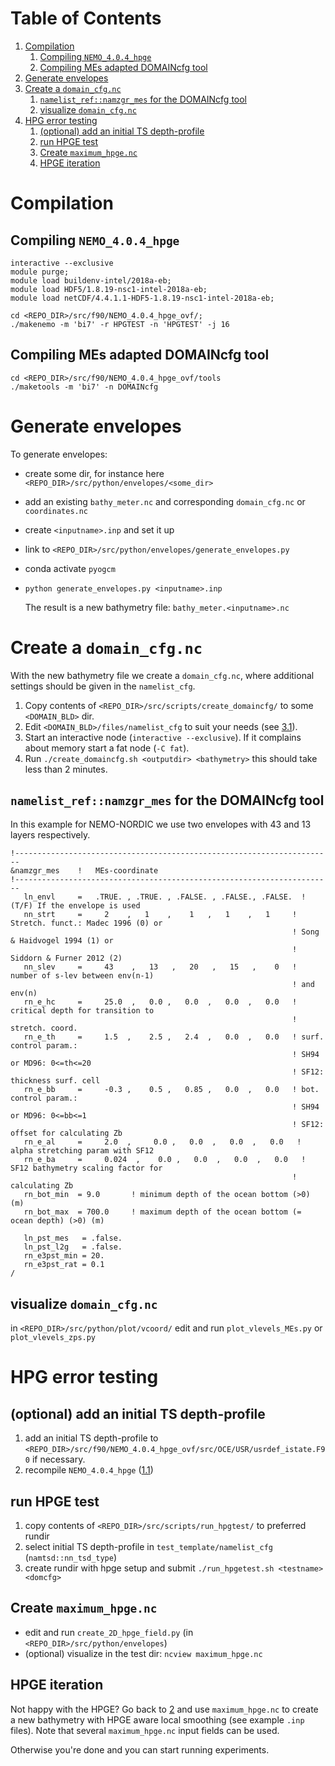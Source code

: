 
# Table of Contents

1.  [Compilation](#org8ef37b3)
    1.  [Compiling `NEMO_4.0.4_hpge` ](#org4258a9a)
    2.  [Compiling MEs adapted DOMAINcfg tool](#org23c8385)
2.  [Generate envelopes ](#org2a03cd0)
3.  [Create a `domain_cfg.nc`](#org3f5a749)
    1.  [`namelist_ref::namzgr_mes` for the DOMAINcfg tool ](#org2ff60cf)
    2.  [visualize `domain_cfg.nc`](#org7c47817)
4.  [HPG error testing](#org2223ba0)
    1.  [(optional) add an initial TS depth-profile](#orgb26468c)
    2.  [run HPGE test](#org2644c85)
    3.  [Create `maximum_hpge.nc`](#org20d0ae9)
    4.  [HPGE iteration](#org81071ba)


<a id="org8ef37b3"></a>

# Compilation


<a id="org4258a9a"></a>

## Compiling `NEMO_4.0.4_hpge` <a id="org4f93cc4"></a>

    interactive --exclusive
    module purge;
    module load buildenv-intel/2018a-eb;
    module load HDF5/1.8.19-nsc1-intel-2018a-eb;
    module load netCDF/4.4.1.1-HDF5-1.8.19-nsc1-intel-2018a-eb;
    
    cd <REPO_DIR>/src/f90/NEMO_4.0.4_hpge_ovf/;
    ./makenemo -m 'bi7' -r HPGTEST -n 'HPGTEST' -j 16


<a id="org23c8385"></a>

## Compiling MEs adapted DOMAINcfg tool

    cd <REPO_DIR>/src/f90/NEMO_4.0.4_hpge_ovf/tools
    ./maketools -m 'bi7' -n DOMAINcfg


<a id="org2a03cd0"></a>

# Generate envelopes <a id="orgec4f57b"></a>

To generate envelopes:

-   create some dir, for instance here `<REPO_DIR>/src/python/envelopes/<some_dir>`
-   add an existing `bathy_meter.nc` and corresponding `domain_cfg.nc` or `coordinates.nc`
-   create `<inputname>.inp` and set it up
-   link to `<REPO_DIR>/src/python/envelopes/generate_envelopes.py`
-   conda activate `pyogcm`
-   `python generate_envelopes.py <inputname>.inp`
    
    The result is a new bathymetry file: `bathy_meter.<inputname>.nc`


<a id="org3f5a749"></a>

# Create a `domain_cfg.nc`

With the new bathymetry file we create a `domain_cfg.nc`, where
additional settings should be given in the `namelist_cfg`.

1.  Copy contents of `<REPO_DIR>/src/scripts/create_domaincfg/` to some `<DOMAIN_BLD>` dir.
2.  Edit `<DOMAIN_BLD>/files/namelist_cfg` to suit your needs (see [3.1](#org46840e1)).
3.  Start an interactive node (`interactive --exclusive`). If it
    complains about memory start a fat node (`-C fat`).
4.  Run `./create_domaincfg.sh <outputdir> <bathymetry>`
    this should take less than 2 minutes.


<a id="org2ff60cf"></a>

## `namelist_ref::namzgr_mes` for the DOMAINcfg tool <a id="org46840e1"></a>

In this example for NEMO-NORDIC we use two envelopes with 43 and 13 layers respectively.

    !-----------------------------------------------------------------------
    &namzgr_mes    !   MEs-coordinate
    !-----------------------------------------------------------------------
       ln_envl     =   .TRUE. , .TRUE. , .FALSE. , .FALSE., .FALSE.  ! (T/F) If the envelope is used
       nn_strt     =     2    ,   1    ,    1   ,   1    ,   1     ! Stretch. funct.: Madec 1996 (0) or
                                                                   ! Song & Haidvogel 1994 (1) or
                                                                   ! Siddorn & Furner 2012 (2)
       nn_slev     =     43    ,   13   ,   20   ,   15   ,    0   ! number of s-lev between env(n-1)
                                                                   ! and env(n)
       rn_e_hc     =     25.0  ,   0.0 ,   0.0  ,   0.0  ,   0.0   ! critical depth for transition to
                                                                   ! stretch. coord.
       rn_e_th     =     1.5  ,    2.5 ,   2.4  ,   0.0  ,   0.0   ! surf. control param.:
                                                                   ! SH94 or MD96: 0<=th<=20
                                                                   ! SF12: thickness surf. cell
       rn_e_bb     =     -0.3 ,    0.5 ,   0.85 ,   0.0  ,   0.0   ! bot. control param.:
                                                                   ! SH94 or MD96: 0<=bb<=1
                                                                   ! SF12: offset for calculating Zb
       rn_e_al     =     2.0  ,     0.0 ,   0.0  ,   0.0  ,   0.0   ! alpha stretching param with SF12
       rn_e_ba     =     0.024  ,    0.0 ,   0.0  ,   0.0  ,   0.0   ! SF12 bathymetry scaling factor for
                                                                   ! calculating Zb
       rn_bot_min  = 9.0       ! minimum depth of the ocean bottom (>0) (m)
       rn_bot_max  = 700.0     ! maximum depth of the ocean bottom (= ocean depth) (>0) (m)
    
       ln_pst_mes   = .false.
       ln_pst_l2g   = .false.
       rn_e3pst_min = 20.
       rn_e3pst_rat = 0.1
    /


<a id="org7c47817"></a>

## visualize `domain_cfg.nc`

in `<REPO_DIR>/src/python/plot/vcoord/`
edit and run `plot_vlevels_MEs.py` or `plot_vlevels_zps.py`


<a id="org2223ba0"></a>

# HPG error testing


<a id="orgb26468c"></a>

## (optional) add an initial TS depth-profile

1.  add an initial TS depth-profile to
    `<REPO_DIR>/src/f90/NEMO_4.0.4_hpge_ovf/src/OCE/USR/usrdef_istate.F90`
    if necessary.
2.  recompile `NEMO_4.0.4_hpge` ([1.1](#org4f93cc4))


<a id="org2644c85"></a>

## run HPGE test

1.  copy contents of `<REPO_DIR>/src/scripts/run_hpgtest/` to preferred rundir
2.  select initial TS depth-profile in `test_template/namelist_cfg` (`namtsd::nn_tsd_type`)
3.  create rundir with hpge setup and submit
    `./run_hpgetest.sh <testname> <domcfg>`


<a id="org20d0ae9"></a>

## Create `maximum_hpge.nc`

-   edit and run `create_2D_hpge_field.py` (in `<REPO_DIR>/src/python/envelopes`)
-   (optional) visualize in the test dir: `ncview maximum_hpge.nc`


<a id="org81071ba"></a>

## HPGE iteration

Not happy with the HPGE? Go back to [2](#orgec4f57b) and use
 `maximum_hpge.nc` to create a new bathymetry with HPGE aware local
 smoothing (see example `.inp` files). Note that several
 `maximum_hpge.nc` input fields can be used.

Otherwise you're done and you can start running experiments.


